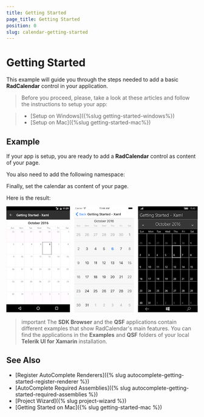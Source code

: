 ```yaml
---
title: Getting Started
page_title: Getting Started
position: 0
slug: calendar-getting-started
---
```


# Getting Started
   
This example will guide you through the steps needed to add a basic **RadCalendar** control in your application.

>Before you proceed, please, take a look at these articles and follow the instructions to setup your app:

>- [Setup on Windows]({%slug getting-started-windows%})
>- [Setup on Mac]({%slug getting-started-mac%})


## Example

If your app is setup, you are ready to add a **RadCalendar** control as content of your page.

<snippet id='calendar-gettingstarted-xaml'/>

<snippet id='calendar-gettingstarted-csharp'/>

You also need to add the following namespace:

<snippet id='xmlns-telerikinput'/>
<snippet id='ns-telerikinput'/>

Finally, set the calendar as content of your page.

Here is the result:

![Basic RadCalendar Example](../images/calendar-gettingstarted.png "Basic RadCalendar")

>important The **SDK Browser** and the **QSF** applications contain different examples that show RadCalendar's main features. You can find the applications in the **Examples** and **QSF** folders of your local **Telerik UI for Xamarin** installation.

## See Also

- [Register AutoComplete Renderers]({% slug autocomplete-getting-started-register-renderer %})
- [AutoComplete Required Assemblies]({% slug autocomplete-getting-started-required-assemblies %})
- [Project Wizard]({% slug project-wizard %})
- [Getting Started on Mac]({% slug getting-started-mac %})